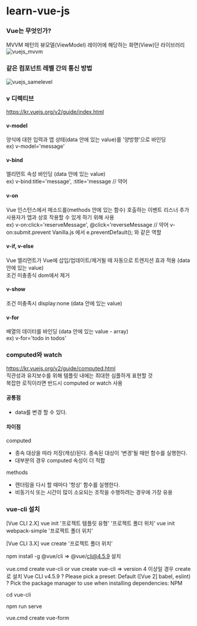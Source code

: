 # learn-vue-js

### Vue는 무엇인가?

MVVM 패턴의 뷰모델(ViewModel) 레이어에 해당하는 화면(View)단 라이브러리  
![vuejs_mvvm](https://user-images.githubusercontent.com/42309919/103294353-13bfef80-4a35-11eb-9fec-3b69c99c8af8.PNG)

### 같은 컴포넌트 레벨 간의 통신 방법

![vuejs_samelevel](https://user-images.githubusercontent.com/42309919/103330948-14916980-4aa7-11eb-9a71-568b1c85df78.PNG)

### v 디렉티브

https://kr.vuejs.org/v2/guide/index.html

#### v-model

양식에 대한 입력과 앱 상태(data 안에 있는 value)를 '양방향'으로 바인딩  
ex) v-model='message'

#### v-bind

엘리먼트 속성 바인딩 (data 안에 있는 value)  
ex) v-bind:title='message', :title='message // 약어

#### v-on

Vue 인스턴스에서 메소드를(methods 안에 있는 함수) 호출하는 이벤트 리스너 추가  
사용자가 앱과 상호 작용할 수 있게 하기 위해 사용  
ex) v-on:click='reserveMessage', @click='reverseMessage // 약어
v-on:submit.prevent Vanilla.js 에서 e.preventDefault(); 와 같은 역할

#### v-if, v-else

Vue 엘리먼트가 Vue에 삽입/업데이트/제거될 때 자동으로 트렌지션 효과 적용 (data 안에 있는 value)  
조건 미충종식 dom에서 제거

#### v-show

조건 미충족시 display:none (data 안에 있는 value)

#### v-for

배열의 데이터를 바인딩 (data 안에 있는 value - array)  
ex) v-for='todo in todos'

### computed와 watch

https://kr.vuejs.org/v2/guide/computed.html  
직관성과 유지보수를 위해 템플릿 내에는 최대한 심플하게 표현할 것  
복잡한 로직이라면 반드시 computed or watch 사용

#### 공통점

- data를 변경 할 수 있다.

#### 차이점

computed

- 종속 대상을 따라 저장(캐싱)된다. 종속된 대상이 '변경'될 때만 함수를 실행한다.
- 대부분의 경우 computed 속성이 더 적합

methods

- 렌더링을 다시 할 때마다 '항상' 함수를 실행한다.
- 비동기식 또는 시간이 많이 소요되는 조작을 수행하려는 경우에 가장 유용

### vue-cli 설치

[Vue CLI 2.X]
vue init '프로젝트 템플릿 유형' '프로젝트 폴더 위치'
vue init webpack-simple '프로젝트 폴더 위치'

[Vue CLI 3.X]
vue create '프로젝트 폴더 위치'

npm install -g @vue/cli
=> @vue/cli@4.5.9 설치

vue.cmd create vue-cli
or
vue create vue-cli
=> version 4 이상일 경우 create 로 설치
Vue CLI v4.5.9
? Please pick a preset: Default ([Vue 2] babel, eslint)
? Pick the package manager to use when installing dependencies: NPM

cd vue-cli

npm run serve

vue.cmd create vue-form
